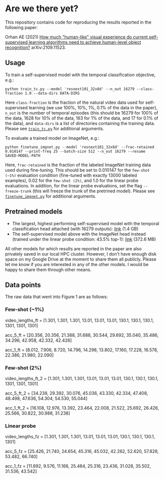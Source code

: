# Are we there yet?

This repository contains code for reproducing the results reported in the following paper:

Orhan AE (2021) [How much "human-like" visual experience do current self-supervised learning algorithms need to achieve human-level object recognition?](https://arxiv.org/abs/2109.11523) arXiv:2109.11523.

## Usage

To train a self-supervised model with the temporal classification objective, e.g.:

```
python train_tc.py --model 'resnext101_32x8d' --n_out 16279 --class-fraction 1.0 --data-dirs DATA-DIRS
```

Here `class-fraction` is the fraction of the natural video data used for self-supervised learning (we use 100%, 10%, 1%, 0.1% of the data in the paper), `n_out` is the number of temporal episodes (this should be 16279 for 100% of the data, 1628 for 10% of the data, 163 for 1% of the data, and 17 for 0.1% of the data), and `data-dirs` is a list of directories containing the training data. Please see [`train_tc.py`](https://github.com/eminorhan/human-ssl/blob/master/train_tc.py) for additional arguments.

To evaluate a trained model on ImageNet, e.g.:
```
python finetune_imgnet.py --model 'resnext101_32x8d' --frac-retained 0.010147 --print-freq 25 --batch-size 512 --n_out 16279 --resume SAVED-MODEL-PATH
```
Here, `frac-retained` is the fraction of the labeled ImageNet training data used during fine-tuning. This should be set to 0.010147 for the `few-shot (~1%)` evaluation condition (fine-tuned with exactly 13000 labeled examples), 0.02 for the `few-shot (2%)`, and 1.0 for the linear probe evaluations. In addition, for the linear probe evaluations, set the flag `--freeze-trunk` (this will freeze the trunk of the pretrined model). Please see [`finetune_imgnet.py`](https://github.com/eminorhan/human-ssl/blob/master/finetune_imgnet.py) for additional arguments.

## Pretrained models

* The largest, highest performing self-supervised model with the temporal classification head attached (with 16279 outputs): [link](https://drive.google.com/file/d/1AL49wO-hc1m6N2KxKTSjHMTYUIXJkDfV/view?usp=sharing) (1.4 GB)
* The self-supervised model above with the ImageNet head instead (trained under the linear probe condition: 43.5% top-1): [link](https://drive.google.com/file/d/1faeTesYiBtEgLquI6hjFGzbzx0lslaMC/view?usp=sharing) (372.6 MB)

All other models for which results are reported in the paper are also privately saved in our local HPC cluster. However, I don't have enough disk space on my Google Drive at the moment to share them all publicly. Please let me know if you are interested in any of the other models. I would be happy to share them through other means.

## Data points

The raw data that went into Figure 1 are as follows:

### Few-shot (~1%)

video_lengths_ft = [1.301, 1.301, 1.301, 13.01, 13.01, 13.01, 130.1, 130.1, 130.1, 1301, 1301, 1301]

acc_5_ft = [20.356, 20.356, 21.388, 31.688, 30.544, 29.692, 35.040, 35.486, 34.296, 42.958, 42.332, 42.426]

acc_1_ft = [8.012, 7.906, 8.720, 14.796, 14.298, 13.802, 17.160, 17.228, 16.578, 22.386, 21.980, 22.090]

### Few-shot (2%)

video_lengths_ft_2 = [1.301, 1.301, 1.301, 13.01, 13.01, 13.01, 130.1, 130.1, 130.1, 1301, 1301, 1301]

acc_5_ft_2 = [34.238, 29.392, 30.076, 45.036, 43.330, 42.334, 47.408, 48.498, 47.636, 54.304, 54.530, 55.044]

acc_1_ft_2 = [16.108, 12.976, 13.392, 23.464, 22.008, 21.522, 25.692, 26.426, 25.566, 30.822, 30.988, 31.238]

### Linear probe

video_lengths_fz = [1.301, 1.301, 1.301, 13.01, 13.01, 13.01, 130.1, 130.1, 130.1, 1301]

acc_5_fz = [25.426, 21.740, 24.654, 45.316, 45.032, 42.262, 52.620, 57.828, 53.482, 66.740]

acc_1_fz = [11.892, 9.576, 11.168, 25.484, 25.316, 23.436, 31.028, 35.502, 31.536, 43.542]
